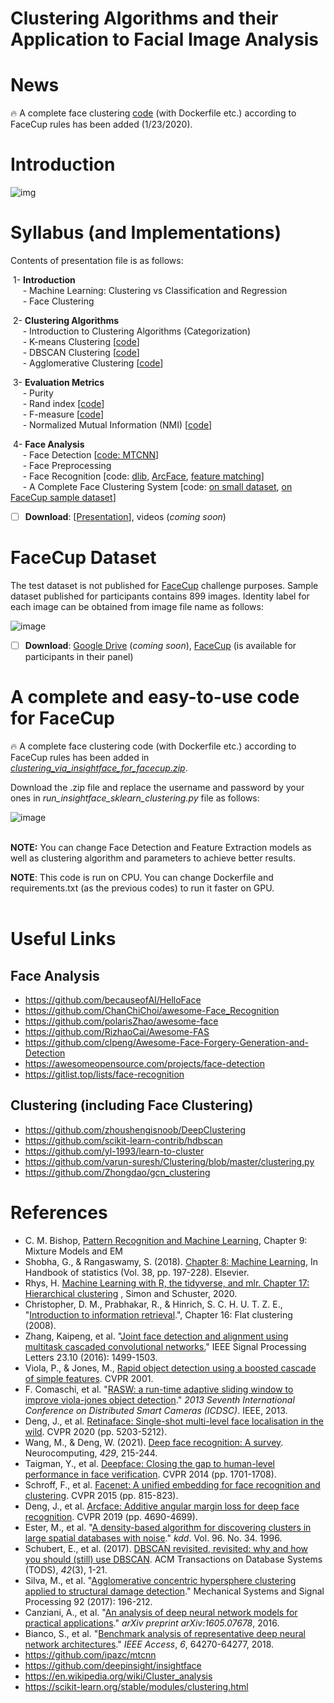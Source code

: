 # Clustering Algorithms and their Application to Facial Image Analysis

# News

🔥 A complete face clustering [code](https://github.com/hamidsadeghi68/face-clustering#a-complete-and-easy-to-use-code-for-facecup) (with Dockerfile etc.) according to FaceCup rules has been added (1/23/2020).



# Introduction

![img](https://user-images.githubusercontent.com/70681172/144739072-353912d2-0fc5-4180-a7ab-5355302a80a5.png)



# Syllabus (and Implementations)

Contents of presentation file is as follows:

​	1- **Introduction**<br>
&nbsp;&nbsp;&nbsp;&nbsp; - Machine Learning: Clustering vs Classification and Regression<br>
&nbsp;&nbsp;&nbsp;&nbsp; - Face Clustering

​	2- **Clustering Algorithms**<br>
&nbsp;&nbsp;&nbsp;&nbsp; - Introduction to Clustering Algorithms (Categorization)<br>
&nbsp;&nbsp;&nbsp;&nbsp; - K-means Clustering [[code](https://github.com/hamidsadeghi68/face-clustering/blob/main/clustering_kmeans.ipynb)]<br>
&nbsp;&nbsp;&nbsp;&nbsp; - DBSCAN Clustering [[code](https://github.com/hamidsadeghi68/face-clustering/blob/main/clustering_dbscan.ipynb)]<br>
&nbsp;&nbsp;&nbsp;&nbsp; - Agglomerative Clustering [[code](https://github.com/hamidsadeghi68/face-clustering/blob/main/clustering_agglomerative.ipynb)]<br>

​	3- **Evaluation Metrics**<br>
&nbsp;&nbsp;&nbsp;&nbsp; - Purity<br>
&nbsp;&nbsp;&nbsp;&nbsp; - Rand index [[code](https://github.com/hamidsadeghi68/face-clustering/blob/main/evaluation.py)]<br>
&nbsp;&nbsp;&nbsp;&nbsp; - F-measure [[code](https://github.com/hamidsadeghi68/face-clustering/blob/main/evaluation.py)]<br>
&nbsp;&nbsp;&nbsp;&nbsp; - Normalized Mutual Information (NMI) [[code](https://github.com/hamidsadeghi68/face-clustering/blob/main/evaluation.py)]

​	4- **Face Analysis**<br>
&nbsp;&nbsp;&nbsp;&nbsp; - Face Detection [[code: MTCNN](https://github.com/hamidsadeghi68/face-clustering/blob/main/face_detection_mtcnn.ipynb)]<br>
&nbsp;&nbsp;&nbsp;&nbsp; - Face Preprocessing<br>
&nbsp;&nbsp;&nbsp;&nbsp; - Face Recognition [code: [dlib](https://github.com/hamidsadeghi68/face-clustering/blob/main/face_recognition_using_dlib.ipynb), [ArcFace](https://github.com/hamidsadeghi68/face-clustering/blob/main/arcface.ipynb), [feature matching](https://github.com/hamidsadeghi68/face-clustering/blob/main/matching.py)]<br>
&nbsp;&nbsp;&nbsp;&nbsp; - A Complete Face Clustering System [code: [on small dataset](https://github.com/hamidsadeghi68/face-clustering/blob/main/face_clustering_arcface.ipynb), [on FaceCup sample dataset](https://github.com/hamidsadeghi68/face-clustering/blob/main/face_clustering_arcface_facecup_samples.ipynb)]

- [ ] **Download**: [[Presentation](https://github.com/hamidsadeghi68/face-clustering/tree/main/presentation)], videos (*coming soon*)




# FaceCup Dataset

The test dataset is not published for [FaceCup](https://facecup.ir/) challenge purposes. Sample dataset published for participants contains 899 images. Identity label for each image can be obtained from image file name as follows:

![image](https://user-images.githubusercontent.com/70681172/144975617-a3bff6c2-8a16-48d6-86c1-ba252abf4128.png)



- [ ] **Download**: [Google Drive](https://github.com/hamidsadeghi68/face-clustering) (*coming soon*), [FaceCup](https://facecup.ir/news/cc622bd2-7765-4383-8c39-9e074a5e1286) (is available for participants in their panel)



# A complete and easy-to-use code for FaceCup

🔥 A complete face clustering code (with Dockerfile etc.) according to FaceCup rules has been added in [*clustering_via_insightface_for_facecup.zip*](https://github.com/hamidsadeghi68/face-clustering/blob/main/clustering_via_insightface_for_facecup.zip).

Download the .zip file and replace the username and password by your ones in *run_insightface_sklearn_clustering.py* file as follows:

![image](https://user-images.githubusercontent.com/70681172/150667297-565715c8-6482-44cf-aec2-1d50efaeeabb.png)

**<br>NOTE:** You can change Face Detection and Feature Extraction models as well as clustering algorithm and parameters to achieve better results.

**NOTE**: This code is run on CPU. You can change Dockerfile and requirements.txt (as the previous codes) to run it faster on GPU.<br><br>

# Useful Links

## Face Analysis

- https://github.com/becauseofAI/HelloFace
- https://github.com/ChanChiChoi/awesome-Face_Recognition
- https://github.com/polarisZhao/awesome-face
- https://github.com/RizhaoCai/Awesome-FAS
- https://github.com/clpeng/Awesome-Face-Forgery-Generation-and-Detection
- https://awesomeopensource.com/projects/face-detection
- https://gitlist.top/lists/face-recognition<br>

## Clustering (including Face Clustering)

- https://github.com/zhoushengisnoob/DeepClustering
- https://github.com/scikit-learn-contrib/hdbscan
- https://github.com/yl-1993/learn-to-cluster
- https://github.com/varun-suresh/Clustering/blob/master/clustering.py
- https://github.com/Zhongdao/gcn_clustering<br>



# References

- C. M. Bishop, [Pattern Recognition and Machine Learning](http://users.isr.ist.utl.pt/~wurmd/Livros/school/Bishop%20-%20Pattern%20Recognition%20And%20Machine%20Learning%20-%20Springer%20%202006.pdf), Chapter 9: Mixture Models and EM
- Shobha, G., & Rangaswamy, S. (2018). [Chapter 8: Machine Learning](https://www.sciencedirect.com/science/article/abs/pii/S0169716118300191), In Handbook of statistics (Vol. 38, pp. 197-228). Elsevier.
- Rhys, H. [Machine Learning with R, the tidyverse, and mlr. Chapter 17: Hierarchical clustering](https://livebook.manning.com/book/machine-learning-for-mortals-mere-and-otherwise/chapter-17/1) , Simon and Schuster, 2020.
- Christopher, D. M., Prabhakar, R., & Hinrich, S. C. H. U. T. Z. E., "[Introduction to information retrieval](http://155.0.32.9:8080/jspui/bitstream/123456789/1127/1/Introduction%20to%20information%20retrieval%20%28%20PDFDrive%20%29%20-%20Copy.pdf).", Chapter 16: Flat clustering (2008).
- Zhang, Kaipeng, et al. "[Joint face detection and alignment using multitask cascaded convolutional networks.](https://arxiv.org/pdf/1604.02878)" IEEE Signal Processing Letters 23.10 (2016): 1499-1503.
- Viola, P., & Jones, M., [Rapid object detection using a boosted cascade of simple features](https://merl.com/publications/docs/TR2004-043.pdf). CVPR 2001. 
- F. Comaschi, et al. "[RASW: a run-time adaptive sliding window to improve viola-jones object detection](http://citeseerx.ist.psu.edu/viewdoc/download?doi=10.1.1.719.4174&rep=rep1&type=pdf)." *2013 Seventh International Conference on Distributed Smart Cameras (ICDSC)*. IEEE, 2013.
- Deng, J., et al. [Retinaface: Single-shot multi-level face localisation in the wild](https://openaccess.thecvf.com/content_CVPR_2020/papers/Deng_RetinaFace_Single-Shot_Multi-Level_Face_Localisation_in_the_Wild_CVPR_2020_paper.pdf). CVPR 2020 (pp. 5203-5212).
- Wang, M., & Deng, W. (2021). [Deep face recognition: A survey](https://arxiv.org/pdf/1804.06655.pdf?source=post_page---------------------------). Neurocomputing, *429*, 215-244.
- Taigman, Y., et al. [Deepface: Closing the gap to human-level performance in face verification](https://openaccess.thecvf.com/content_cvpr_2014/papers/Taigman_DeepFace_Closing_the_2014_CVPR_paper.pdf). CVPR 2014 (pp. 1701-1708).
- Schroff, F., et al. [Facenet: A unified embedding for face recognition and clustering](https://www.cv-foundation.org/openaccess/content_cvpr_2015/papers/Schroff_FaceNet_A_Unified_2015_CVPR_paper.pdf). CVPR 2015 (pp. 815-823).
- Deng, J., et al. [Arcface: Additive angular margin loss for deep face recognition](https://openaccess.thecvf.com/content_CVPR_2019/papers/Deng_ArcFace_Additive_Angular_Margin_Loss_for_Deep_Face_Recognition_CVPR_2019_paper.pdf). CVPR 2019 (pp. 4690-4699).
- Ester, M., et al. "[A density-based algorithm for discovering clusters in large spatial databases with noise](https://www.aaai.org/Papers/KDD/1996/KDD96-037.pdf?source=post_page)." *kdd*. Vol. 96. No. 34. 1996.
- Schubert, E., et al. (2017). [DBSCAN revisited, revisited: why and how you should (still) use DBSCAN](http://www.ccs.neu.edu/home/vip/teach/DMcourse/2_cluster_EM_mixt/notes_slides/revisitofrevisitDBSCAN.pdf). ACM Transactions on Database Systems (TODS), *42*(3), 1-21.
- Silva, M., et al. "[Agglomerative concentric hypersphere clustering applied to structural damage detection](https://www.researchgate.net/profile/Moises-Silva-11/publication/313238175_Agglomerative_concentric_hypersphere_clustering_applied_to_structural_damage_detection/links/5b57403b0f7e9b240f0548df/Agglomerative-concentric-hypersphere-clustering-applied-to-structural-damage-detection.pdf)." Mechanical Systems and Signal Processing 92 (2017): 196-212.
- Canziani, A., et al. "[An analysis of deep neural network models for practical applications](https://arxiv.org/pdf/1605.07678.pdf?source=post_page---------------------------)." *arXiv preprint arXiv:1605.07678*, 2016.
- Bianco, S., et al. "[Benchmark analysis of representative deep neural network architectures](https://ieeexplore.ieee.org/iel7/6287639/6514899/08506339.pdf)." *IEEE Access*, *6*, 64270-64277, 2018.
- https://github.com/ipazc/mtcnn
- https://github.com/deepinsight/insightface
- https://en.wikipedia.org/wiki/Cluster_analysis
- https://scikit-learn.org/stable/modules/clustering.html
